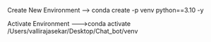 Create New Environment --> conda create -p venv python==3.10 -y

Activate Environment --->conda activate /Users/vallirajasekar/Desktop/Chat_bot/venv